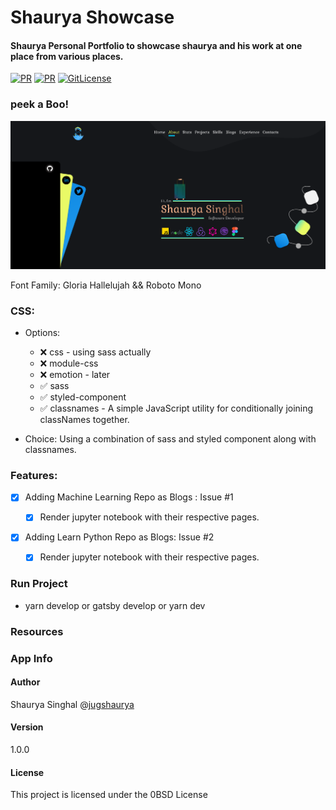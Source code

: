 # Shaurya Showcase

#### Shaurya Personal Portfolio to showcase shaurya and his work at one place from various places.

[![PR](https://img.shields.io/badge/code_style-prettier-ff69b4.svg)](https://github.com/jugshaurya/showcase)
[![PR](https://img.shields.io/badge/PR-Welcome-blue.svg)](https://github.com/jugshaurya/showcase)
[![GitLicense](https://gitlicense.com/badge/jugshaurya/showcase)](https://github.com/jugshaurya/showcase)

### peek a Boo!

![](./readme-images/showcase.png)

Font Family: Gloria Hallelujah && Roboto Mono

### CSS:

- Options:

  - ❌ css - using sass actually
  - ❌ module-css
  - ❌ emotion - later
  - ✅ sass
  - ✅ styled-component
  - ✅ classnames - A simple JavaScript utility for conditionally joining classNames together.

- Choice: Using a combination of sass and styled component along with classnames.

### Features:

- [x] Adding Machine Learning Repo as Blogs : Issue #1

  - [x] Render jupyter notebook with their respective pages.

- [x] Adding Learn Python Repo as Blogs: Issue #2
  - [x] Render jupyter notebook with their respective pages.

### Run Project

- yarn develop or gatsby develop or yarn dev

### Resources

### App Info

#### Author

Shaurya Singhal
@[jugshaurya](https://shaurya.now.sh)

#### Version

1.0.0

#### License

This project is licensed under the 0BSD License
